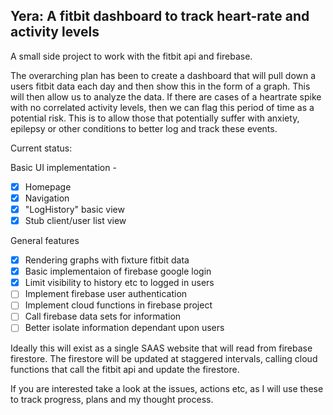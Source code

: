 ## Yera: A fitbit dashboard to track heart-rate and activity levels

A small side project to work with the fitbit api and firebase. 

The overarching plan has been to create a dashboard that will pull down a users fitbit data each day and then show this in the form of a graph. This will then allow us to analyze the data. If there are cases of a heartrate spike with no correlated activity levels, then we can flag this period of time as a potential risk. This is to allow those that potentially suffer with anxiety, epilepsy or other conditions to better log and track these events.

Current status:

Basic UI implementation - 
- [x] Homepage
- [x] Navigation
- [x] "LogHistory" basic view
- [x] Stub client/user list view

General features
- [x] Rendering graphs with fixture fitbit data
- [x] Basic implementaion of firebase google login
- [x] Limit visibility to history etc to logged in users
- [ ] Implement firebase user authentication
- [ ] Implement cloud functions in firebase project
- [ ] Call firebase data sets for information
- [ ] Better isolate information dependant upon users

Ideally this will exist as a single SAAS website that will read from firebase firestore. The firestore will be updated at staggered intervals, calling cloud functions that call the fitbit api and update the firestore. 

If you are interested take a look at the issues, actions etc, as I will use these to track progress, plans and my thought process. 
